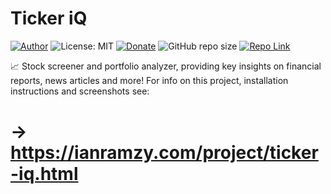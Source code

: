 # Ticker iQ
[![Author](https://img.shields.io/badge/Author-ianramzy-brightgreen.svg)](https://ianramzy.com)
![License: MIT](https://img.shields.io/badge/License-MIT-yellow.svg) 
[![Donate](https://img.shields.io/badge/Donate-PayPal-brightgreen.svg)](https://paypal.me/ianramzy)
![GitHub repo size](https://img.shields.io/github/repo-size/ianramzy/ticker-iq.svg)
[![Repo Link](https://img.shields.io/badge/Repo-Link-black.svg)](https://github.com/ianramzy/ticker-iq)

📈 Stock screener and portfolio analyzer, providing key insights on financial reports, news articles and more!
For info on this project, installation instructions and screenshots see: 
# → https://ianramzy.com/project/ticker-iq.html

